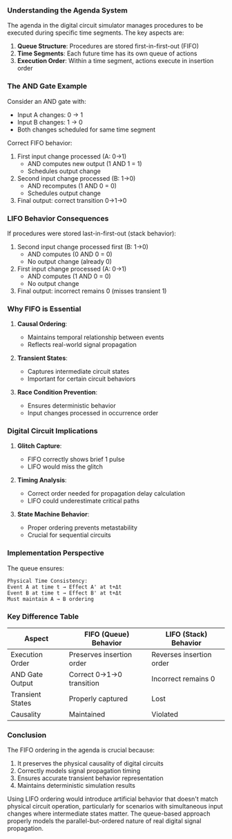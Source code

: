 ### Understanding the Agenda System

The agenda in the digital circuit simulator manages procedures to be executed during specific time segments. The key aspects are:

1. **Queue Structure**: Procedures are stored first-in-first-out (FIFO)
2. **Time Segments**: Each future time has its own queue of actions
3. **Execution Order**: Within a time segment, actions execute in insertion order

### The AND Gate Example

Consider an AND gate with:
- Input A changes: 0 → 1
- Input B changes: 1 → 0
- Both changes scheduled for same time segment

Correct FIFO behavior:
1. First input change processed (A: 0→1)
   - AND computes new output (1 AND 1 = 1)
   - Schedules output change
2. Second input change processed (B: 1→0)
   - AND recomputes (1 AND 0 = 0)
   - Schedules output change
3. Final output: correct transition 0→1→0

### LIFO Behavior Consequences

If procedures were stored last-in-first-out (stack behavior):

1. Second input change processed first (B: 1→0)
   - AND computes (0 AND 0 = 0)
   - No output change (already 0)
2. First input change processed (A: 0→1)
   - AND computes (1 AND 0 = 0)
   - No output change
3. Final output: incorrect remains 0 (misses transient 1)

### Why FIFO is Essential

1. **Causal Ordering**:
   - Maintains temporal relationship between events
   - Reflects real-world signal propagation

2. **Transient States**:
   - Captures intermediate circuit states
   - Important for certain circuit behaviors

3. **Race Condition Prevention**:
   - Ensures deterministic behavior
   - Input changes processed in occurrence order

### Digital Circuit Implications

1. **Glitch Capture**:
   - FIFO correctly shows brief 1 pulse
   - LIFO would miss the glitch

2. **Timing Analysis**:
   - Correct order needed for propagation delay calculation
   - LIFO could underestimate critical paths

3. **State Machine Behavior**:
   - Proper ordering prevents metastability
   - Crucial for sequential circuits

### Implementation Perspective

The queue ensures:
```text
Physical Time Consistency:
Event A at time t → Effect A' at t+Δt
Event B at time t → Effect B' at t+Δt
Must maintain A → B ordering
```

### Key Difference Table

| Aspect          | FIFO (Queue) Behavior          | LIFO (Stack) Behavior          |
|-----------------|--------------------------------|--------------------------------|
| Execution Order | Preserves insertion order      | Reverses insertion order       |
| AND Gate Output | Correct 0→1→0 transition      | Incorrect remains 0            |
| Transient States| Properly captured              | Lost                           |
| Causality       | Maintained                     | Violated                       |

### Conclusion

The FIFO ordering in the agenda is crucial because:
1. It preserves the physical causality of digital circuits
2. Correctly models signal propagation timing
3. Ensures accurate transient behavior representation
4. Maintains deterministic simulation results

Using LIFO ordering would introduce artificial behavior that doesn't match physical circuit operation, particularly for scenarios with simultaneous input changes where intermediate states matter. The queue-based approach properly models the parallel-but-ordered nature of real digital signal propagation.
